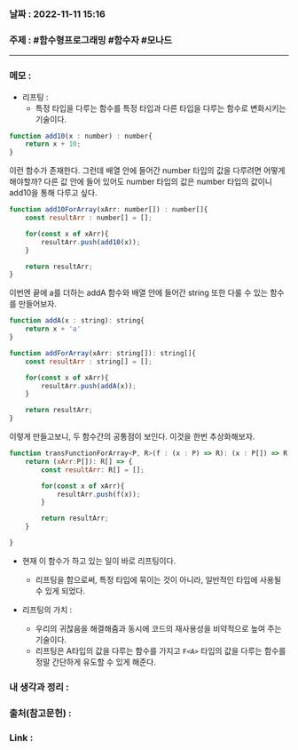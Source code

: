 ### 날짜 : 2022-11-11 15:16
### 주제 : #함수형프로그래밍 #함수자 #모나드 

---- 

### 메모 : 
- 리프팅 : 
	- 특정 타입을 다루는 함수를 특정 타입과 다른 타입을 다루는 함수로 변화시키는 기술이다. 

```javascript
function add10(x : number) : number{
	return x + 10;
}
```
이런 함수가 존재한다. 그런데 배열 안에 들어간 number 타입의 값을 다루려면 어떻게해야할까? 
다른 값 안에 들어 있어도 number 타입의 값은 number 타입의 값이니 add10을 통해 다루고 싶다. 

```javascript
function add10ForArray(xArr: number[]) : number[]{
	const resultArr : number[] = [];

	for(const x of xArr){
		resultArr.push(add10(x));
	}

	return resultArr;
}
```


이번엔 끝에 a를 더하는 addA 함수와 배열 안에 들어간 string 또한 다룰 수 있는 함수를 만들어보자.

```javascript
function addA(x : string): string{
	return x + 'a'
}

function addForArray(xArr: string[]): string[]{
	const resultArr : string[] = [];

	for(const x of xArr){
		resultArr.push(addA(x));
	}

	return resultArr;
}
```

이렇게 만들고보니, 두 함수간의 공통점이 보인다. 이것을 한번 추상화해보자. 

```javascript
function transFunctionForArray<P, R>(f : (x : P) => R): (x : P[]) => R[]{
	return (xArr:P[]): R[] => {
		const resultArr: R[] = [];

		for(const x of xArr){
			resultArr.push(f(x));
		}

		return resultArr;
	}

}
```

- 현재 이 함수가 하고 있는 일이 바로 리프팅이다. 
	- 리프팅을 함으로써, 특정 타입에 묶이는 것이 아니라, 일반적인 타입에 사용될 수 있게 되었다. 

- 리프팅의 가치 : 
	- 우리의 귀찮음을 해결해줌과 동시에 코드의 재사용성을 비약적으로 높여 주는 기술이다. 
	- 리프팅은 A타입의 값을 다루는 함수를 가지고 `F<A>` 타입의 값을 다루는 함수를 정말 간단하게 유도할 수 있게 해준다. 


### 내 생각과 정리 : 


### 출처(참고문헌) : 


### Link : 
